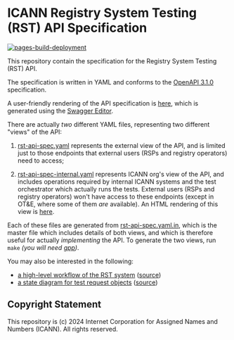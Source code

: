 # ICANN Registry System Testing (RST) API Specification

[![pages-build-deployment](https://github.com/icann/rst-api-spec/actions/workflows/pages/pages-build-deployment/badge.svg)](https://github.com/icann/rst-api-spec/actions/workflows/pages/pages-build-deployment)

This repository contain the specification for the Registry System Testing (RST)
API.

The specification is written in YAML and conforms to the [OpenAPI
3.1.0](https://spec.openapis.org/oas/latest.html) specification.

A user-friendly rendering of the API specification is [here](rst-ap-spec.html),
which is generated using the [Swagger Editor](https://editor-next.swagger.io).

There are actually *two* different YAML files, representing two different
"views" of the API:

1. [rst-api-spec.yaml](https://icann.github.io/rst-api-spec/rst-api-spec.html)
   represents the external view of the API, and is limited just to those
   endpoints that external users (RSPs and registry operators) need to access;

2. [rst-api-spec-internal.yaml](https://icann.github.io/rst-api-spec/rst-api-spec-internal.html)
   represents ICANN org's view of the API, and includes operations required by
   internal ICANN systems and the test orchestrator which actually runs the
   tests. External users (RSPs and registry operators) won't have access to
   these endpoints (except in OT&E, where some of them *are* available). An HTML
   rendering of this view is [here](rst-ap-spec-internal.html).

Each of these files are generated from
[rst-api-spec.yaml.in](rst-api-spec.yaml.in), which is the master file which
includes details of both views, and which is therefore useful for actually
*implementing* the API. To generate the two views, run `make` *(you will need
[gpp](https://files.nothingisreal.com/software/gpp/gpp.html))*.

You may also be interested in the following:

* [a high-level workflow of the RST system](https://icann.github.io/rst-api-spec/etc/workflow.svg) ([source](etc/workflow.mmd))
* [a state diagram for test request objects](test-object-state-machine.svg) ([source](etc/test-object-state-machine.mmd))

## Copyright Statement

This repository is (c) 2024 Internet Corporation for Assigned Names and Numbers
(ICANN). All rights reserved.

